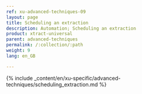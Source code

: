 ```yaml
---
ref: xu-advanced-techniques-09
layout: page
title: Scheduling an extraction
description: Automation; Scheduling an extraction
product: xtract-universal
parent: advanced-techniques
permalink: /:collection/:path
weight: 9
lang: en_GB

---
```

{% include _content/en/xu-specific/advanced-techniques/scheduling_extraction.md %}
